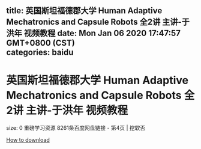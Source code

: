 
title: 英国斯坦福德郡大学 Human Adaptive Mechatronics and Capsule Robots 全2讲 主讲-于洪年 视频教程
date: Mon Jan 06 2020 17:47:57 GMT+0800 (CST)    
categories: baidu
---

# 英国斯坦福德郡大学 Human Adaptive Mechatronics and Capsule Robots 全2讲 主讲-于洪年 视频教程
size: 0
 重磅学习资源 8261条百度网盘链接 - 第4页 | 挖软否
 

[How to download](https://bpcam.bemobtrk.com/go/2ceec3aa-1ca2-46d6-b9ff-aaa5c184517c?jno=3610)